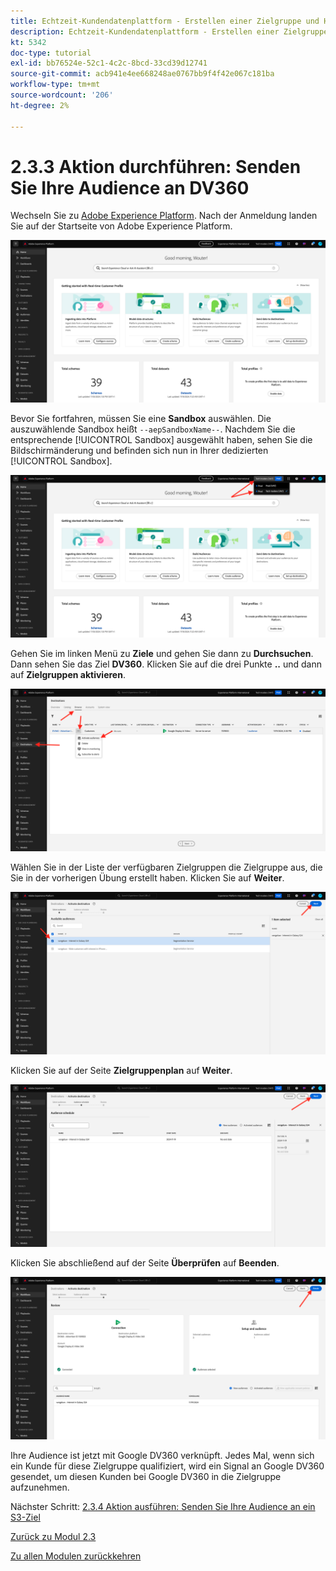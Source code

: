 ```yaml
---
title: Echtzeit-Kundendatenplattform - Erstellen einer Zielgruppe und Handeln - Senden Sie Ihre Zielgruppe an DV360
description: Echtzeit-Kundendatenplattform - Erstellen einer Zielgruppe und Handeln - Senden Sie Ihre Zielgruppe an DV360
kt: 5342
doc-type: tutorial
exl-id: bb76524e-52c1-4c2c-8bcd-33cd39d12741
source-git-commit: acb941e4ee668248ae0767bb9f4f42e067c181ba
workflow-type: tm+mt
source-wordcount: '206'
ht-degree: 2%

---
```


# 2.3.3 Aktion durchführen: Senden Sie Ihre Audience an DV360

Wechseln Sie zu [Adobe Experience Platform](https://experience.adobe.com/platform). Nach der Anmeldung landen Sie auf der Startseite von Adobe Experience Platform.

![Datenaufnahme](./../../../modules/datacollection/module1.2/images/home.png)

Bevor Sie fortfahren, müssen Sie eine **Sandbox** auswählen. Die auszuwählende Sandbox heißt ``--aepSandboxName--``. Nachdem Sie die entsprechende [!UICONTROL Sandbox] ausgewählt haben, sehen Sie die Bildschirmänderung und befinden sich nun in Ihrer dedizierten [!UICONTROL Sandbox].

![Datenaufnahme](./../../../modules/datacollection/module1.2/images/sb1.png)

Gehen Sie im linken Menü zu **Ziele** und gehen Sie dann zu **Durchsuchen**. Dann sehen Sie das Ziel **DV360**. Klicken Sie auf die drei Punkte **..** und dann auf **Zielgruppen aktivieren**.

![RTCDP](./images/rtcdpmenudest.png)

Wählen Sie in der Liste der verfügbaren Zielgruppen die Zielgruppe aus, die Sie in der vorherigen Übung erstellt haben. Klicken Sie auf **Weiter**.

![RTCDP](./images/rtcdpcreatedest3.png)

Klicken Sie auf der Seite **Zielgruppenplan** auf **Weiter**.

![RTCDP](./images/rtcdpcreatedest4.png)

Klicken Sie abschließend auf der Seite **Überprüfen** auf **Beenden**.

![RTCDP](./images/rtcdpcreatedest5.png)

Ihre Audience ist jetzt mit Google DV360 verknüpft. Jedes Mal, wenn sich ein Kunde für diese Zielgruppe qualifiziert, wird ein Signal an Google DV360 gesendet, um diesen Kunden bei Google DV360 in die Zielgruppe aufzunehmen.

Nächster Schritt: [2.3.4 Aktion ausführen: Senden Sie Ihre Audience an ein S3-Ziel](./ex4.md)

[Zurück zu Modul 2.3](./real-time-cdp-build-a-segment-take-action.md)

[Zu allen Modulen zurückkehren](../../../overview.md)

